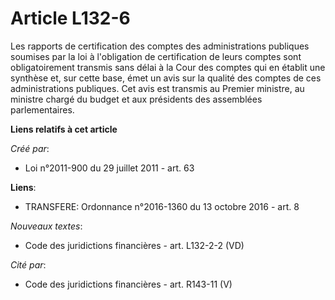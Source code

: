 # Article L132-6

Les rapports de certification des comptes des administrations publiques soumises par la loi à l'obligation de certification
de leurs comptes sont obligatoirement transmis sans délai à la Cour des comptes qui en établit une synthèse et, sur cette
base, émet un avis sur la qualité des comptes de ces administrations publiques. Cet avis est transmis au Premier ministre, au
ministre chargé du budget et aux présidents des assemblées parlementaires.

**Liens relatifs à cet article**

_Créé par_:

  - Loi n°2011-900 du 29 juillet 2011 - art. 63

**Liens**:

  - TRANSFERE: Ordonnance n°2016-1360 du 13 octobre 2016 - art. 8

_Nouveaux textes_:

  - Code des juridictions financières - art. L132-2-2 (VD)

_Cité par_:

  - Code des juridictions financières - art. R143-11 (V)
